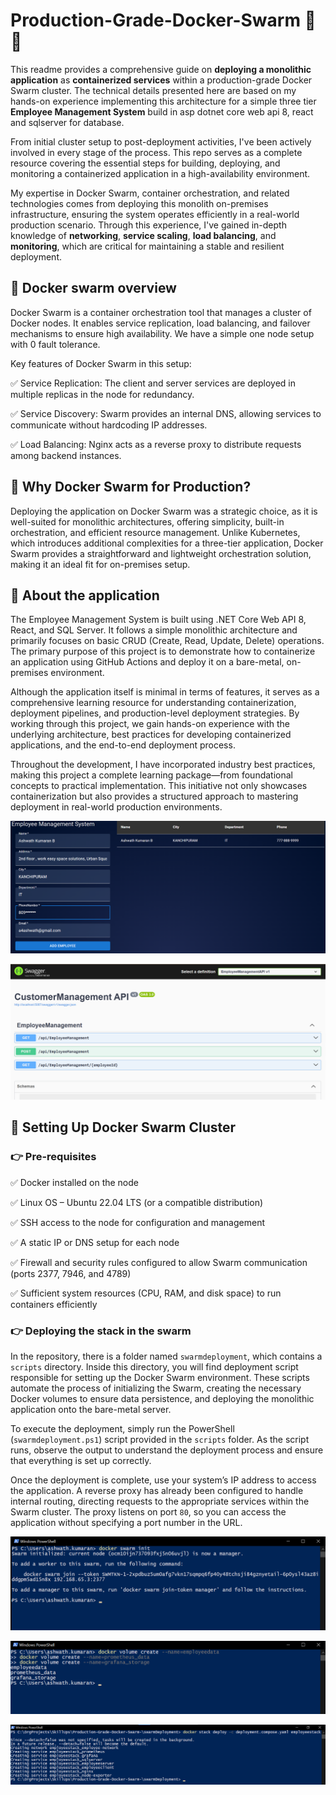 # Production-Grade-Docker-Swarm 🚀🔥
This readme provides a comprehensive guide on **deploying a monolithic application** as **containerized services** within a production-grade Docker Swarm cluster. The technical details presented here are based on my hands-on experience implementing this architecture for a simple three tier **Employee Management System** build in asp dotnet core web api 8, react and sqlserver for database.

From initial cluster setup to post-deployment activities, I've been actively involved in every stage of the process. This repo serves as a complete resource covering the essential steps for building, deploying, and monitoring a containerized application in a high-availability environment.

My expertise in Docker Swarm, container orchestration, and related technologies comes from deploying this monolith on-premises infrastructure, ensuring the system operates efficiently in a real-world production scenario. Through this experience, I've gained in-depth knowledge of **networking**, **service scaling**, **load balancing**, and **monitoring**, which are critical for maintaining a stable and resilient deployment. 

## 🚀 Docker swarm overview 
Docker Swarm is a container orchestration tool that manages a cluster of Docker nodes. It enables service replication, load balancing, and failover mechanisms to ensure high availability. We have a simple one node setup with 0 fault tolerance.

Key features of Docker Swarm in this setup: 

  ✅ Service Replication: The client and server services are deployed in multiple replicas in the node for redundancy. 
  
  ✅ Service Discovery: Swarm provides an internal DNS, allowing services to communicate without hardcoding IP addresses. 
  
  ✅ Load Balancing: Nginx acts as a reverse proxy to distribute requests among backend instances.

## 🚀 Why Docker Swarm for Production? 

Deploying the application on Docker Swarm was a strategic choice, as it is well-suited for monolithic architectures, offering simplicity, built-in orchestration, and efficient resource management. Unlike Kubernetes, which introduces additional complexities for a three-tier application, Docker Swarm provides a straightforward and lightweight orchestration solution, making it an ideal fit for on-premises setup.

## 🚀 About the application

The Employee Management System is built using .NET Core Web API 8, React, and SQL Server. It follows a simple monolithic architecture and primarily focuses on basic CRUD (Create, Read, Update, Delete) operations. The primary purpose of this project is to demonstrate how to containerize an application using GitHub Actions and deploy it on a bare-metal, on-premises environment.

Although the application itself is minimal in terms of features, it serves as a comprehensive learning resource for understanding containerization, deployment pipelines, and production-level deployment strategies. By working through this project, we gain hands-on experience with the underlying architecture, best practices for developing containerized applications, and the end-to-end deployment process. 

Throughout the development, I have incorporated industry best practices, making this project a complete learning package—from foundational concepts to practical implementation. This initiative not only showcases containerization but also provides a structured approach to mastering deployment in real-world production environments.

![Alt text](/client.png)

![Alt text](/server.png)

## 🚀 Setting Up Docker Swarm Cluster 

### 👉 Pre-requisites 
 ✅ Docker installed on the  node 

 ✅ Linux OS – Ubuntu 22.04 LTS (or a compatible distribution) 

 ✅ SSH access to the node for configuration and management 

 ✅ A static IP or DNS setup for each node 

 ✅ Firewall and security rules configured to allow Swarm communication (ports 2377, 7946, and 4789) 

 ✅ Sufficient system resources (CPU, RAM, and disk space) to run containers efficiently 

### 👉 Deploying the stack in the swarm

In the repository, there is a folder named `swarmdeployment`, which contains a `scripts` directory. Inside this directory, you will find deployment script responsible for setting up the Docker Swarm environment. These scripts automate the process of initializing the Swarm, creating the necessary Docker volumes to ensure data persistence, and deploying the monolithic application onto the bare-metal server.

To execute the deployment, simply run the PowerShell (`swarmdeployment.ps1`) script provided in the `scripts` folder. As the script runs, observe the output to understand the deployment process and ensure that everything is set up correctly.

Once the deployment is complete, use your system’s IP address to access the application. A reverse proxy has already been configured to handle internal routing, directing requests to the appropriate services within the Swarm cluster. The proxy listens on port `80`, so you can access the application without specifying a port number in the URL.

![Alt text](/swarmsetup.png)

![Alt text](/createvolume.png)

![Alt text](/deployment.png)

